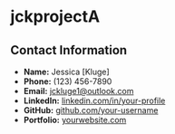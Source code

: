 # jckprojectA

## Contact Information

- **Name:** Jessica [Kluge]
- **Phone:** (123) 456-7890
- **Email:** jckluge1@outlook.com
- **LinkedIn:** [linkedin.com/in/your-profile](https://linkedin.com/in/your-profile)
- **GitHub:** [github.com/your-username](https://github.com/your-username)
- **Portfolio:** [yourwebsite.com](https://yourwebsite.com)
